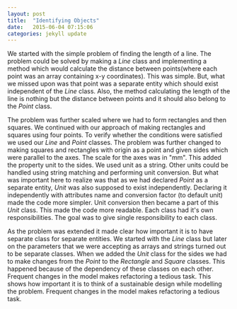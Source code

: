 ```yaml
---
layout: post
title:  "Identifying Objects"
date:   2015-06-04 07:15:06
categories: jekyll update
---
```


<html>
	<head>
		<title>Identifying Objects</title>
	</head>
<body>
<p>
We started with the simple problem of finding the length of a line. The problem could be solved by making a <i>Line</i> class and implementing a method which would calculate the distance between points(where each point was an array containing x-y coordinates). This was simple. But, what we missed upon was that point was a separate entity which should exist independent of the <i>Line</i> class. Also, the method calculating the length of the line is nothing but the distance between points and it should also belong to the <i>Point</i> class.
</p>

<p>
The problem was further scaled where we had to form rectangles and then squares. We continued with our approach of making rectangles and squares using four points. To verify whether the conditions were satisfied we used our <i>Line</i> and <i>Point</i> classes. The problem was further changed to making squares and rectangles with origin as a point and given sides which were parallel to the axes. The scale for the axes was in "mm". This added the property unit to the sides. We used unit as a string. Other units could be handled using string matching and performing unit conversion. But what was important here to realize was that as we had declared <i>Point</i> as a separate entity, <i>Unit</i> was also supposed to exist independently. Declaring it independently with attributes name and conversion factor (to default unit) made the code more simpler. Unit conversion then became a part of this <i>Unit</i> class. This made the code more readable. Each class had it's own responsibilities. The goal was to give single responsibility to each class.
</p>

<p>
As the problem was extended it made clear how important it is to have separate class for separate entities. We started with the <i>Line</i> class but later on the parameters that we were accepting as arrays and strings turned out to be separate classes. When we added the <i>Unit</i> class for the sides we had to make changes from the <i>Point</i> to the <i>Rectangle</i> and <i>Square</i> classes. This happened because of the dependency of these classes on each other. Frequent changes in the model makes refactoring a tedious task. This shows how important it is to think of a sustainable design while modelling the problem. Frequent changes in the model makes refactoring a tedious task.
</p>
</body>
</html>
